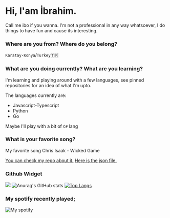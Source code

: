 # Hi, I'am İbrahim.
Call me ibo if you wanna. I'm not a professional in any way whatsoever, I do things to have fun and cause its interesting.

### Where are you from? Where do you belong?
`Karatay-Konya`/`Turkey`🇹🇷

### What are you doing currently? What are you learning?
I'm learning and playing around with a few languages, see pinned repositories for an idea of ​​what I'm upto.

The languages currently are:
- Javascript-Typescript
- Python
- Go

Maybe I'll play with a bit of `C#` lang

### What is your favorite song?

My favorite song Chris Isaak - Wicked Game

[You can check my repo about it.](https://github.com/ibodev1/wicked-game)
[Here is the json file.](https://raw.githubusercontent.com/ibodev1/wicked-game/main/docs/index.json)

### Github Widget
![](https://komarev.com/ghpvc/?username=ibodev1&color=blue)
![Anurag's GitHub stats](https://github-readme-stats.vercel.app/api?username=ibodev1&show_icons=true&theme=showing-icons)
[![Top Langs](https://github-readme-stats.vercel.app/api/top-langs/?username=ibodev1&layout=compact)](https://github.com/ibodev1/)

### My spotify recently played;

![My spotify](https://spotify-recently-played-readme.vercel.app/api?user=f34tu287dryj35rb7z30bnnsu&unique={true|1|on|yes})
